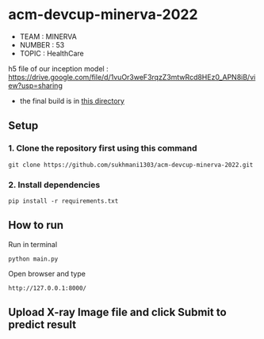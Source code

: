 # acm-devcup-minerva-2022
- TEAM : MINERVA <br>
- NUMBER : 53 <br>
- TOPIC : HealthCare <br>

h5 file of our inception model : https://drive.google.com/file/d/1vuOr3weF3rqzZ3mtwRcd8HEz0_APN8iB/view?usp=sharing

- the final build is in [this directory](https://github.com/sukhmani1303/acm-devcup-minerva-2022/tree/main/final-build)

## Setup
### 1. Clone the repository first using this command
```
git clone https://github.com/sukhmani1303/acm-devcup-minerva-2022.git
```

### 2. Install dependencies 
```
pip install -r requirements.txt
```

## How to run

Run in terminal
```
python main.py
```

Open browser and type
```
http://127.0.0.1:8000/
```

## Upload X-ray Image file and click Submit to predict result
